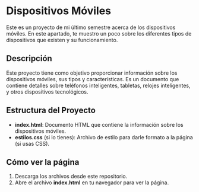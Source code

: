 # Dispositivos Móviles

Este es un proyecto de mi último semestre acerca de los dispositivos móviles. En este apartado, te muestro un poco sobre los diferentes tipos de dispositivos que existen y su funcionamiento.

## Descripción

Este proyecto tiene como objetivo proporcionar información sobre los dispositivos móviles, sus tipos y características. Es un documento que contiene detalles sobre teléfonos inteligentes, tabletas, relojes inteligentes, y otros dispositivos tecnológicos.

## Estructura del Proyecto

- **index.html**: Documento HTML que contiene la información sobre los dispositivos móviles.
- **estilos.css** (si lo tienes): Archivo de estilo para darle formato a la página (si usas CSS).

## Cómo ver la página

1. Descarga los archivos desde este repositorio.
2. Abre el archivo **index.html** en tu navegador para ver la página.
